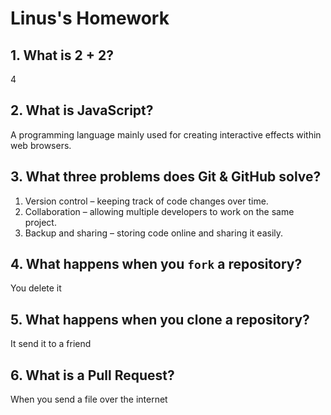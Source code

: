 # Linus's Homework

## 1. What is 2 + 2?

4

## 2. What is JavaScript?

A programming language mainly used for creating interactive effects within web browsers.

## 3. What three problems does Git & GitHub solve?

1. Version control – keeping track of code changes over time.
2. Collaboration – allowing multiple developers to work on the same project.
3. Backup and sharing – storing code online and sharing it easily.

## 4. What happens when you `fork` a repository?

You delete it

## 5. What happens when you clone a repository?

It send it to a friend

## 6. What is a Pull Request?

When you send a file over the internet
